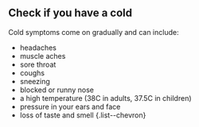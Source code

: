 ## Check if you have a cold

Cold symptoms come on gradually and can include: 

- headaches
- muscle aches
- sore throat
- coughs
- sneezing
- blocked or runny nose
- a high temperature (38C in adults, 37.5C in children)
- pressure in your ears and face
- loss of taste and smell
{.list--chevron}

